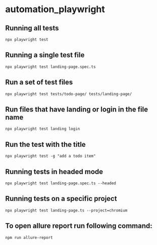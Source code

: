 # automation_playwright

## Running all tests

`npx playwright test`

## Running a single test file

`npx playwright test landing-page.spec.ts`

## Run a set of test files

`npx playwright test tests/todo-page/ tests/landing-page/`

## Run files that have landing or login in the file name

`npx playwright test landing login`

## Run the test with the title

`npx playwright test -g "add a todo item"`

## Running tests in headed mode

`npx playwright test landing-page.spec.ts --headed`

## Running tests on a specific project

`npx playwright test landing-page.ts --project=chromium`

## To open allure report run following command:

`npm run allure-report`

